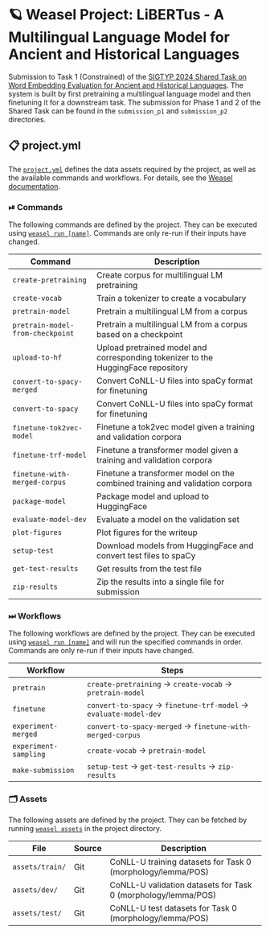 <!-- WEASEL: AUTO-GENERATED DOCS START (do not remove) -->

# 🪐 Weasel Project: LiBERTus - A Multilingual Language Model for Ancient and Historical Languages

Submission to Task 1 (Constrained) of the [SIGTYP 2024 Shared Task on Word
Embedding Evaluation for Ancient and Historical
Languages](https://sigtyp.github.io/st2024.html).  The system is built by
first pretraining a multilingual language model and then finetuning it for a
downstream task. The submission for Phase 1 and 2 of the Shared Task can be
found in the `submission_p1` and `submission_p2` directories.


## 📋 project.yml

The [`project.yml`](project.yml) defines the data assets required by the
project, as well as the available commands and workflows. For details, see the
[Weasel documentation](https://github.com/explosion/weasel).

### ⏯ Commands

The following commands are defined by the project. They
can be executed using [`weasel run [name]`](https://github.com/explosion/weasel/tree/main/docs/cli.md#rocket-run).
Commands are only re-run if their inputs have changed.

| Command | Description |
| --- | --- |
| `create-pretraining` | Create corpus for multilingual LM pretraining |
| `create-vocab` | Train a tokenizer to create a vocabulary |
| `pretrain-model` | Pretrain a multilingual LM from a corpus |
| `pretrain-model-from-checkpoint` | Pretrain a multilingual LM from a corpus based on a checkpoint |
| `upload-to-hf` | Upload pretrained model and corresponding tokenizer to the HuggingFace repository |
| `convert-to-spacy-merged` | Convert CoNLL-U files into spaCy format for finetuning |
| `convert-to-spacy` | Convert CoNLL-U files into spaCy format for finetuning |
| `finetune-tok2vec-model` | Finetune a tok2vec model given a training and validation corpora |
| `finetune-trf-model` | Finetune a transformer model given a training and validation corpora |
| `finetune-with-merged-corpus` | Finetune a transformer model on the combined training and validation corpora |
| `package-model` | Package model and upload to HuggingFace |
| `evaluate-model-dev` | Evaluate a model on the validation set |
| `plot-figures` | Plot figures for the writeup |
| `setup-test` | Download models from HuggingFace and convert test files to spaCy |
| `get-test-results` | Get results from the test file |
| `zip-results` | Zip the results into a single file for submission |

### ⏭ Workflows

The following workflows are defined by the project. They
can be executed using [`weasel run [name]`](https://github.com/explosion/weasel/tree/main/docs/cli.md#rocket-run)
and will run the specified commands in order. Commands are only re-run if their
inputs have changed.

| Workflow | Steps |
| --- | --- |
| `pretrain` | `create-pretraining` &rarr; `create-vocab` &rarr; `pretrain-model` |
| `finetune` | `convert-to-spacy` &rarr; `finetune-trf-model` &rarr; `evaluate-model-dev` |
| `experiment-merged` | `convert-to-spacy-merged` &rarr; `finetune-with-merged-corpus` |
| `experiment-sampling` | `create-vocab` &rarr; `pretrain-model` |
| `make-submission` | `setup-test` &rarr; `get-test-results` &rarr; `zip-results` |

### 🗂 Assets

The following assets are defined by the project. They can
be fetched by running [`weasel assets`](https://github.com/explosion/weasel/tree/main/docs/cli.md#open_file_folder-assets)
in the project directory.

| File | Source | Description |
| --- | --- | --- |
| `assets/train/` | Git | CoNLL-U training datasets for Task 0 (morphology/lemma/POS) |
| `assets/dev/` | Git | CoNLL-U validation datasets for Task 0 (morphology/lemma/POS) |
| `assets/test/` | Git | CoNLL-U test datasets for Task 0 (morphology/lemma/POS) |

<!-- WEASEL: AUTO-GENERATED DOCS END (do not remove) -->